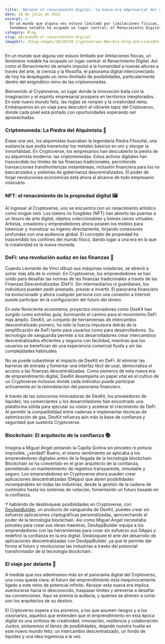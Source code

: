 ```yaml
---
title: 'Abrazar el renacimiento digital: la nueva era empresarial del criptoverso'
date: 28 de julio de 2023
excerpt: >-
  En un mundo que alguna vez estuvo limitado por limitaciones físicas, un
  fenómeno notable ha ocupado un lugar central: el Renacimiento Digital.
category: Blog
slug: abrazando-el-renacimiento-digital
imageUrl: /blog-images/20230728_Cryptoverses-New-Era-blog-and-LinkedIn.png
---
```

En un mundo que alguna vez estuvo limitado por limitaciones físicas, un fenómeno notable ha ocupado un lugar central: el Renacimiento Digital. Así como el Renacimiento de antaño impulsó a la humanidad a nuevas alturas a través del arte, la ciencia y la filosofía, el panorama digital interconectado de hoy ha desplegado un reino ilimitado de posibilidades, particularmente dentro del enigmático reino de las criptomonedas.

Bienvenido al Cryptoverse, un lugar donde la innovación baila con la imaginación y el espíritu empresarial prospera en territorios inexplorados. En este nuevo mundo feliz, las reglas se rompen y la creatividad reina. Embárquenos en un viaje para descubrir el vibrante tapiz del Criptoverso, donde cada píxel está pintado con oportunidades esperando ser aprovechadas.

### Criptomoneda: La Piedra del Alquimista 💎

Érase una vez, los alquimistas buscaban la legendaria Piedra Filosofal, una sustancia que podía transmutar los metales básicos en oro y otorgar la inmortalidad. En Cryptoverse, los empresarios han descubierto la piedra de su alquimista moderno: las criptomonedas. Estos activos digitales han trascendido los límites de las finanzas tradicionales, permitiendo transacciones transfronterizas instantáneas, inclusión financiera para los no bancarizados y sistemas de gobernanza descentralizados. El poder de forjar revoluciones económicas está ahora al alcance de todo empresario visionario.

### NFT: el renacimiento de la propiedad digital 🖼️

Al ingresar al Cryptoverse, uno se encuentra con un renacimiento artístico como ningún otro. Los tokens no fungibles (NFT) han abierto las puertas a un tesoro de arte digital, objetos coleccionables y bienes raíces virtuales. Artistas, creadores y emprendedores ahora poseen los medios para tokenizar y monetizar su ingenio directamente, forjando conexiones profundas con una audiencia global. El concepto de propiedad ha trascendido los confines del mundo físico, dando lugar a una era en la que la creatividad es la nueva moneda.

### DeFi: una revolución audaz en las finanzas 🏦

Cuando Leonardo da Vinci dibujó sus máquinas voladoras, se atrevió a soñar más allá de lo común. En Cryptoverse, los emprendedores se han unido para desafiar las normas de las finanzas tradicionales a través de las Finanzas Descentralizadas (DeFi). Sin intermediarios ni guardianes, los individuos pueden pedir prestado, prestar e invertir. El panorama financiero ha evolucionado y ahora cualquier persona con una conexión a Internet puede participar en la configuración del futuro del dinero.

En este floreciente ecosistema, proyectos innovadores como DexKit han surgido como estrellas guía, iluminando el camino para el movimiento DeFi más amplio. DexKit, un conjunto de herramientas de intercambio descentralizado pionero, ha sido la fuerza impulsora detrás de la simplificación de DeFi tanto para usuarios como para desarrolladores. Su tecnología de vanguardia permite a los desarrolladores crear intercambios descentralizados eficientes y seguros con facilidad, mientras que los usuarios se benefician de una experiencia comercial fluida y sin las complejidades habituales.

No se puede subestimar el impacto de DexKit en DeFi. Al eliminar las barreras de entrada y fomentar una interfaz fácil de usar, democratiza el acceso a las finanzas descentralizadas. Como pioneros de esta nueva era de emprendimiento digital, DexKit desempeña un papel vital en el cultivo de un Cryptoverse inclusivo donde cada individuo puede participar activamente en la remodelación del panorama financiero.

A través de las soluciones innovadoras de DexKit, los proveedores de liquidez, los comerciantes y los desarrolladores han encontrado una plataforma sólida para ejecutar su visión y acelerar el crecimiento de DeFi. Al permitir la compatibilidad entre cadenas e implementar técnicas de optimización de gas, DexKit refuerza aún más la base de confianza y seguridad que sustenta Cryptoverse.

### Blockchain: El arquitecto de la confianza 📚

Imagina a Miguel Ángel pintando la Capilla Sixtina sin pinceles ni pintura: imposible, ¿verdad? Bueno, el mismo sentimiento se aplicaba a los emprendedores digitales antes de la llegada de la tecnología blockchain. Blockchain se ha convertido en el gran arquitecto de la confianza, permitiendo un mantenimiento de registros transparente, inmutable y seguro. Los emprendedores en Cryptoverse ahora pueden crear aplicaciones descentralizadas (DApps) que abren posibilidades incomparables en todas las industrias, desde la gestión de la cadena de suministro hasta los sistemas de votación, fomentando un futuro basado en la confianza.

Y hablando de desbloquear posibilidades en Cryptoverse, con [DexAppBuilder](https://dexappbuilder.dexkit.com), un producto de vanguardia de DexKit, puedes crear sin esfuerzo aplicaciones criptográficas personalizadas, aprovechando el poder de la tecnología blockchain. Así como Miguel Ángel necesitaba pinceles para crear sus obras maestras, DexAppBuilder equipa a los emprendedores con las herramientas para crear sin esfuerzo sus DApps y redefinir la confianza en la era digital. Desbloquee el arte del desarrollo de aplicaciones descentralizadas con DexAppBuilder, ya que le permite dar forma al futuro y revolucionar las industrias a través del potencial transformador de la tecnología blockchain.

### El viaje por delante 👊

A medida que nos adentramos más en el panorama digital del Criptoverso, una cosa queda clara: el futuro del emprendimiento está inequívocamente ligado a este reino de potencial infinito. Abrazar esta nueva era implica aventurarse hacia lo desconocido, traspasar límites y atreverse a desafiar las convenciones. Aquí se premia la audacia, y quienes se atreven a soñar son los arquitectos de su destino.

El Criptoverso espera a los pioneros, a los que asumen riesgos y a los visionarios, aquellos que entienden que el emprendimiento en esta época digital es una sinfonía de creatividad, innovación, resiliencia y colaboración. Juntos, pintaremos el lienzo de posibilidades, dejando nuestra huella en este nuevo mundo feliz: un intercambio descentralizado, un fondo de liquidez y una idea ingeniosa a la vez.
